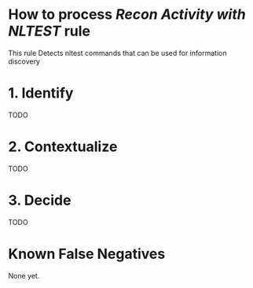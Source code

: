 # How to process *Recon Activity with NLTEST* rule
This rule Detects nltest commands that can be used for information discovery

# 1. Identify
TODO

# 2. Contextualize
TODO

# 3. Decide
TODO

# Known False Negatives
None yet.
